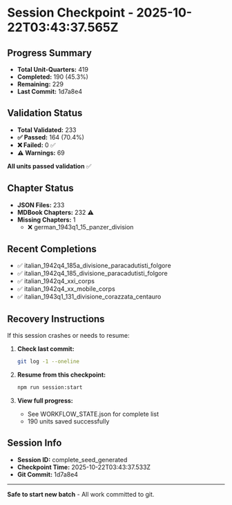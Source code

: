 # Session Checkpoint - 2025-10-22T03:43:37.565Z

## Progress Summary

- **Total Unit-Quarters:** 419
- **Completed:** 190 (45.3%)
- **Remaining:** 229
- **Last Commit:** 1d7a8e4

## Validation Status

- **Total Validated:** 233
- **✅ Passed:** 164 (70.4%)
- **❌ Failed:** 0 ✅
- **⚠️ Warnings:** 69

**All units passed validation** ✅

## Chapter Status

- **JSON Files:** 233
- **MDBook Chapters:** 232 ⚠️
- **Missing Chapters:** 1
  - ❌ german_1943q1_15_panzer_division

## Recent Completions

- ✅ italian_1942q4_185a_divisione_paracadutisti_folgore
- ✅ italian_1942q4_185_divisione_paracadutisti_folgore
- ✅ italian_1942q4_xxi_corps
- ✅ italian_1942q4_xx_mobile_corps
- ✅ italian_1943q1_131_divisione_corazzata_centauro

## Recovery Instructions

If this session crashes or needs to resume:

1. **Check last commit:**
   ```bash
   git log -1 --oneline
   ```

2. **Resume from this checkpoint:**
   ```bash
   npm run session:start
   ```

3. **View full progress:**
   - See WORKFLOW_STATE.json for complete list
   - 190 units saved successfully

## Session Info

- **Session ID:** complete_seed_generated
- **Checkpoint Time:** 2025-10-22T03:43:37.533Z
- **Git Commit:** 1d7a8e4

---

**Safe to start new batch** - All work committed to git.
